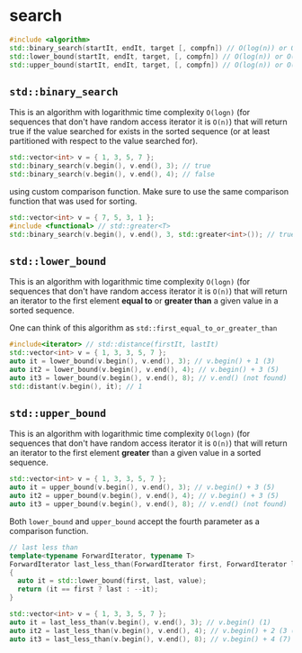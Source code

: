 # search

```cpp
#include <algorithm>
std::binary_search(startIt, endIt, target [, compfn]) // O(log(n)) or O(n)
std::lower_bound(startIt, endIt, target, [, compfn]) // O(log(n)) or O(n)
std::upper_bound(startIt, endIt, target, [, compfn]) // O(log(n)) or O(n)
```


## `std::binary_search`

This is an algorithm with logarithmic time complexity `O(logn)` (for sequences that don't have random access iterator it is `O(n)`) that will return true if the value searched for exists in the sorted sequence (or at least partitioned with respect to the value searched for).

```cpp
std::vector<int> v = { 1, 3, 5, 7 };
std::binary_search(v.begin(), v.end(), 3); // true
std::binary_search(v.begin(), v.end(), 4); // false
```

using custom comparison function. Make sure to use the same comparison function that was used for sorting.

```cpp
std::vector<int> v = { 7, 5, 3, 1 };
#include <functional> // std::greater<T>
std::binary_search(v.begin(), v.end(), 3, std::greater<int>()); // true
```


## `std::lower_bound`

This is an algorithm with logarithmic time complexity `O(logn)` (for sequences that don't have random access iterator it is `O(n)`) that will return an iterator to  the first element __equal to__ or __greater than__ a given value in a sorted sequence.

One can think of this algorithm as `std::first_equal_to_or_greater_than`

```cpp
#include<iterator> // std::distance(firstIt, lastIt)
std::vector<int> v = { 1, 3, 3, 5, 7 };
auto it = lower_bound(v.begin(), v.end(), 3); // v.begin() + 1 (3)
auto it2 = lower_bound(v.begin(), v.end(), 4); // v.begin() + 3 (5)
auto it3 = lower_bound(v.begin(), v.end(), 8); // v.end() (not found)
std::distant(v.begin(), it); // 1
```

## `std::upper_bound`

This is an algorithm with logarithmic time complexity `O(logn)` (for sequences that don't have random access iterator it is `O(n)`) that will return an iterator to the first element __greater__ than a given value in a sorted sequence.

```cpp
std::vector<int> v = { 1, 3, 3, 5, 7 };
auto it = upper_bound(v.begin(), v.end(), 3); // v.begin() + 3 (5)
auto it2 = upper_bound(v.begin(), v.end(), 4); // v.begin() + 3 (5)
auto it3 = upper_bound(v.begin(), v.end(), 8); // v.end() (not found)
```

Both `lower_bound` and  `upper_bound` accept the fourth parameter as a comparison function.

```cpp
// last less than
template<typename ForwardIterator, typename T>
ForwardIterator last_less_than(ForwardIterator first, ForwardIterator last, T value)
{
  auto it = std::lower_bound(first, last, value);
  return (it == first ? last : --it);
}

std::vector<int> v = { 1, 3, 3, 5, 7 };
auto it = last_less_than(v.begin(), v.end(), 3); // v.begin() (1)
auto it2 = last_less_than(v.begin(), v.end(), 4); // v.begin() + 2 (3 (2nd one))
auto it3 = last_less_than(v.begin(), v.end(), 8); // v.begin() + 4 (7)
```
